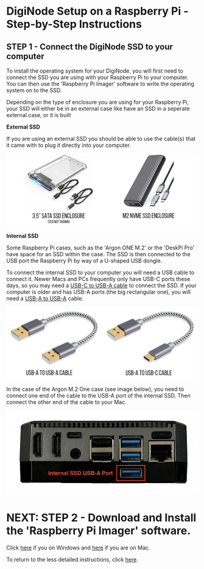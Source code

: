 # DigiNode Setup on a Raspberry Pi - Step-by-Step Instructions

## STEP 1 - Connect the DigiNode SSD to your computer

To install the operating system for your DigiNode, you will first need to connect the SSD you are using with your Raspberry Pi to your computer. You can then use the 'Raspberry Pi Imager' software to write the operating system on to the SSD.

Depending on the type of enclosure you are using for your Raspberry Pi, your SSD will either be in an external case like have an SSD in a seperate external case, or it is built

**External SSD**

If you are using an external SSD you should be able to use the cable(s) that it came with to plug it directly into your computer. 

![SSD Enclosures](/images/ssd_enclosures.png)

**Internal SSD**

Some Raspberry Pi cases, such as the 'Argon ONE M.2' or the 'DeskPi Pro' have space for an SSD within the case. The SSD is then connected to the USB port the Raspberry Pi by way of a U-shaped USB dongle.

To connect the internal SSD to your computer you will need a USB cable to connect it. Newer Macs and PCs frequently only have USB-C ports these days, so you may need a [USB-C to USB-A cable](https://amzn.to/3ik2trg) to connect the SSD. If your computer is older and has USB-A ports (the big rectangular one), you will need a [USB-A to USB-A](https://amzn.to/3GMWzs3) cable.

![USB Cable Types](/images/usb_cable_types.png)

In the case of the Argon M.2 One case (see image below), you need to connect one end of the cable to the USB-A port of the internal SSD. Then connect the other end of the cable to your Mac.

![USB port for the internal SSD on the Argon M.2 One case](/images/argon_case_ports_ssd.jpg)


# NEXT: STEP 2 - Download and Install the 'Raspberry Pi Imager' software. 
Click [here](/docs/rpi_setup_step2_get_imager_win.md) if you on Windows and [here](/docs/rpi_setup_step2_get_imager_mac.md) if you are on Mac.

To return to the less detailed instructions, click [here](/docs/rpi_setup.md).